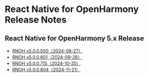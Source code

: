 # React Native for OpenHarmony Release Notes

## React Native for OpenHarmony 5.x Release

- [RNOH v5.0.0.500（2024-08-27）](./release-notes/react-native-harmony-v5.0.0.500.md)
- [RNOH v5.0.0.601（2024-09-26）](./release-notes/react-native-harmony-v5.0.0.601.md)
- [RNOH v5.0.0.715（2024-10-25）](./release-notes/react-native-harmony-v5.0.0.715.md)
- [RNOH v5.0.0.804（2024-11-21）](./release-notes/react-native-harmony-v5.0.0.804.md)